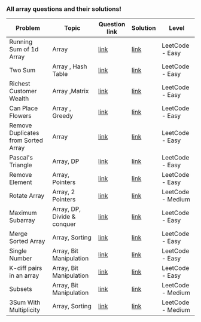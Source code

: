 ### All array questions and their solutions!


| Problem | Topic | Question link | Solution | Level |  
| --- | --- | --- | --- |  --- |  
| Running Sum of 1d Array | Array | [link](https://leetcode.com/problems/running-sum-of-1d-array/) | [link](https://github.com/harshita214/Data-Structures-and-Algorithms/blob/main/Array/sum.cpp) | LeetCode - Easy |
| Two Sum | Array , Hash Table | [link](https://leetcode.com/problems/two-sum/) | [link](https://github.com/harshita214/Data-Structures-and-Algorithms/blob/main/Array/targetsum.cpp) | LeetCode - Easy |
| Richest Customer Wealth | Array ,Matrix | [link](https://leetcode.com/problems/richest-customer-wealth/) | [link](https://github.com/harshita214/Data-Structures-and-Algorithms/blob/main/Array/richestcustomerwealth.cpp) | LeetCode - Easy |
| Can Place Flowers | Array , Greedy | [link](https://leetcode.com/problems/can-place-flowers/) | [link](https://github.com/harshita214/Data-Structures-and-Algorithms/blob/main/Array/adjacent.cpp) | LeetCode - Easy |
| Remove Duplicates from Sorted Array | Array |[link](https://leetcode.com/problems/remove-duplicates-from-sorted-array/) | [link](https://github.com/harshita214/Data-Structures-and-Algorithms/blob/main/Array/removeduplicate.cpp) | LeetCode - Easy |
| Pascal's Triangle | Array, DP |[link](https://leetcode.com/problems/pascals-triangle/) | [link](https://github.com/harshita214/Data-Structures-and-Algorithms/blob/main/Array/pascal.cpp) | LeetCode - Easy |
| Remove Element | Array, Pointers |[link](https://leetcode.com/problems/remove-element/) | [link](https://github.com/harshita214/Data-Structures-and-Algorithms/blob/main/Array/remove-element.cpp) | LeetCode - Easy |
| Rotate Array | Array, 2 Pointers |[link](https://leetcode.com/problems/rotate-array/) | [link](https://github.com/harshita214/Data-Structures-and-Algorithms/blob/main/Array/rotatearray.cpp) | LeetCode - Medium |
| Maximum Subarray | Array, DP, Divide & conquer |[link](https://leetcode.com/problems/maximum-subarray/) | [link](https://github.com/harshita214/Data-Structures-and-Algorithms/blob/main/Array/maxsubarray.cpp) | LeetCode - Easy |
| Merge Sorted Array | Array, Sorting |[link](https://leetcode.com/problems/merge-sorted-array/) | [link](https://github.com/harshita214/Data-Structures-and-Algorithms/blob/main/Array/mergesortedarray.cpp) | LeetCode - Easy |
| Single Number | Array, Bit Manipulation |[link](https://leetcode.com/problems/single-number/) | [link](https://github.com/harshita214/Data-Structures-and-Algorithms/blob/main/Array/singlenumber.cpp) | LeetCode - Easy |
| K-diff pairs in an array | Array, Bit Manipulation |[link](https://leetcode.com/problems/k-diff-pairs-in-an-array) | [link](https://github.com/harshita214/Data-Structures-and-Algorithms/blob/main/Array/differentpairinarray.cpp) | LeetCode - Easy |
| Subsets | Array, Bit Manipulation |[link](https://leetcode.com/problems/subsets/) | [link](https://github.com/harshita214/Data-Structures-and-Algorithms/blob/main/Array/subset.cpp) | LeetCode - Medium |
| 3Sum With Multiplicity | Array, Sorting |[link](https://leetcode.com/problems/3sum-with-multiplicity/) | [link](https://github.com/harshita214/Data-Structures-and-Algorithms/blob/main/Array/3SumWithMultiplicity.cpp) | LeetCode - Medium |










